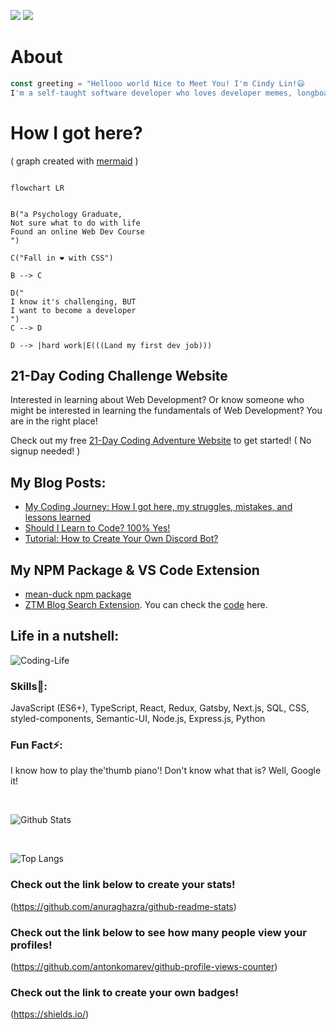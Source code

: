 ![](https://komarev.com/ghpvc/?username=your-github-username&color=green)
![](https://img.shields.io/badge/ZTM-Meme--Guru-4c0ffb)



# About
```JavaScript
const greeting = "Hellooo world Nice to Meet You! I'm Cindy Lin!😃 
I'm a self-taught software developer who loves developer memes, longboarding, & making websites (obviously!)"

```

# How I got here? 
( graph created with [mermaid](https://github.com/mermaid-js/mermaid) )

```mermaid

flowchart LR


B("a Psychology Graduate,
Not sure what to do with life
Found an online Web Dev Course
")

C("Fall in ❤ with CSS")

B --> C

D("
I know it's challenging, BUT
I want to become a developer
")
C --> D

D --> |hard work|E(((Land my first dev job)))
```


## 21-Day Coding Challenge Website
Interested in learning about Web Development? Or know someone who might be interested in learning the fundamentals of Web Development? 
You are in the right place! 

Check out my free [21-Day Coding Adventure Website](https://21-day-coding-adventure.netlify.app/) to get started! ( No signup needed! )


## My Blog Posts: 
- [My Coding Journey: How I got here, my struggles, mistakes, and lessons learned](https://zerotomastery.io/blog/coding-journey-struggles-mistakes-lessons-learned)
- [Should I Learn to Code? 100% Yes!](https://zerotomastery.io/blog/should-i-learn-to-code)
- [Tutorial: How to Create Your Own Discord Bot?](https://coding-corgi.hashnode.dev/create-your-own-discord-bot-and-deploy-it-for-free)


## My NPM Package & VS Code Extension
- [mean-duck npm package](https://www.npmjs.com/package/mean-duck)
- [ZTM Blog Search Extension](https://marketplace.visualstudio.com/items?itemName=cutecorgi.ztm-blog). You can check the [code](https://github.com/LanguageXange/vscode) here.

## Life in a nutshell:
![Coding-Life](https://media.giphy.com/media/fAnzw6YK33jMwzp5wp/giphy.gif)


### Skills🌱: 
JavaScript (ES6+), TypeScript, React, Redux, Gatsby, Next.js, SQL, CSS, styled-components, Semantic-UI,  Node.js, Express.js, Python


### Fun Fact⚡:
I know how to play the'thumb piano'! Don't know what that is? Well, Google it!

<br/>

  ![Github Stats](https://github-readme-stats.vercel.app/api?username=LanguageXange&show_icons=true&theme=dracula)

<br/>


![Top Langs](https://github-readme-stats.vercel.app/api/top-langs/?username=LanguageXange&layout=compact)


### Check out the link below to create your stats!

(https://github.com/anuraghazra/github-readme-stats)

### Check out the link below to see how many people view your profiles!
(https://github.com/antonkomarev/github-profile-views-counter)

### Check out the link to create your own badges! 
(https://shields.io/)
 

<!--
**LanguageXange/LanguageXange** is a ✨ _special_ ✨ repository because its `README.md` (this file) appears on your GitHub profile.

Here are some ideas to get you started:

-  I’m currently working on ...
-  I’m currently learning ...
- 👯 I’m looking to collaborate on ...
- 🤔 I’m looking for help with ...
- 💬 Ask me about ...
- 📫 How to reach me: ...
- 😄 Pronouns: ...
-  Fun fact: ...
-->
